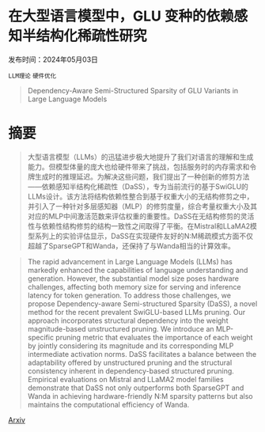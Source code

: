 # 在大型语言模型中，GLU 变种的依赖感知半结构化稀疏性研究

发布时间：2024年05月03日

`LLM理论` `硬件优化`

> Dependency-Aware Semi-Structured Sparsity of GLU Variants in Large Language Models

# 摘要

> 大型语言模型（LLMs）的迅猛进步极大地提升了我们对语言的理解和生成能力。但模型体量的庞大也给硬件带来了挑战，包括服务时的内存需求和令牌生成时的推理延迟。为解决这些问题，我们提出了一种创新的修剪方法——依赖感知半结构化稀疏性（DaSS），专为当前流行的基于SwiGLU的LLMs设计。该方法将结构依赖性整合到基于权重大小的无结构修剪之中，并引入了一种针对多层感知器（MLP）的修剪度量，综合考量权重大小及其对应的MLP中间激活范数来评估权重的重要性。DaSS在无结构修剪的灵活性与依赖性结构修剪的结构一致性之间取得了平衡。在Mistral和LLaMA2模型系列上的实验评估显示，DaSS在实现硬件友好的N:M稀疏模式方面不仅超越了SparseGPT和Wanda，还保持了与Wanda相当的计算效率。

> The rapid advancement in Large Language Models (LLMs) has markedly enhanced the capabilities of language understanding and generation. However, the substantial model size poses hardware challenges, affecting both memory size for serving and inference latency for token generation. To address those challenges, we propose Dependency-aware Semi-structured Sparsity (DaSS), a novel method for the recent prevalent SwiGLU-based LLMs pruning. Our approach incorporates structural dependency into the weight magnitude-based unstructured pruning. We introduce an MLP-specific pruning metric that evaluates the importance of each weight by jointly considering its magnitude and its corresponding MLP intermediate activation norms. DaSS facilitates a balance between the adaptability offered by unstructured pruning and the structural consistency inherent in dependency-based structured pruning. Empirical evaluations on Mistral and LLaMA2 model families demonstrate that DaSS not only outperforms both SparseGPT and Wanda in achieving hardware-friendly N:M sparsity patterns but also maintains the computational efficiency of Wanda.

[Arxiv](https://arxiv.org/abs/2405.01943)